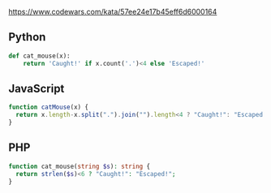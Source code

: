 https://www.codewars.com/kata/57ee24e17b45eff6d6000164

## Python
```python
def cat_mouse(x):
    return 'Caught!' if x.count('.')<4 else 'Escaped!'
```

## JavaScript
```js
function catMouse(x) {
  return x.length-x.split(".").join("").length<4 ? "Caught!": "Escaped!"
}
```

## PHP
```php
function cat_mouse(string $s): string {
  return strlen($s)<6 ? "Caught!": "Escaped!";
}
```